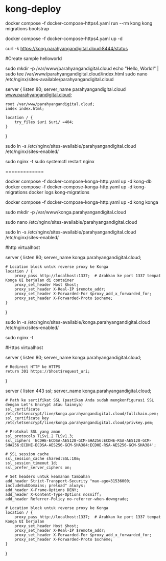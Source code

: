 # kong-deploy
docker compose -f docker-compose-https4.yaml run --rm kong kong migrations bootstrap

docker compose -f docker-compose-https4.yaml up -d


curl -k https://kong.parahyangandigital.cloud:8444/status


#Create sample helloworld

sudo mkdir -p /var/www/parahyangandigital.cloud
echo "Hello, World!" | sudo tee /var/www/parahyangandigital.cloud/index.html
sudo nano /etc/nginx/sites-available/parahyangandigital.cloud

server {
    listen 80;
    server_name parahyangandigital.cloud www.parahyangandigital.cloud;

    root /var/www/parahyangandigital.cloud;
    index index.html;

    location / {
        try_files $uri $uri/ =404;
    }
}

sudo ln -s /etc/nginx/sites-available/parahyangandigital.cloud /etc/nginx/sites-enabled/

sudo nginx -t
sudo systemctl restart nginx

=============

docker compose -f docker-compose-konga-http.yaml up -d kong-db
docker compose -f docker-compose-konga-http.yaml up -d kong-migrations
docker logs kong-migrations

docker compose -f docker-compose-konga-http.yaml up -d kong konga

sudo mkdir -p /var/www/konga.parahyangandigital.cloud

sudo nano /etc/nginx/sites-available/parahyangandigital.cloud

sudo ln -s /etc/nginx/sites-available/parahyangandigital.cloud /etc/nginx/sites-enabled/

#http virtualhost

server {
    listen 80;
    server_name konga.parahyangandigital.cloud;

    # Location block untuk reverse proxy ke Konga
    location / {
        proxy_pass http://localhost:1337;  # Arahkan ke port 1337 tempat Konga UI berjalan di container
        proxy_set_header Host $host;
        proxy_set_header X-Real-IP $remote_addr;
        proxy_set_header X-Forwarded-For $proxy_add_x_forwarded_for;
        proxy_set_header X-Forwarded-Proto $scheme;
    }
}

sudo ln -s /etc/nginx/sites-available/konga.parahyangandigital.cloud /etc/nginx/sites-enabled/

sudo nginx -t


#Https virtualhost

server {
    listen 80;
    server_name konga.parahyangandigital.cloud;

    # Redirect HTTP ke HTTPS
    return 301 https://$host$request_uri;
}

server {
    listen 443 ssl;
    server_name konga.parahyangandigital.cloud;

    # Path ke sertifikat SSL (pastikan Anda sudah mengkonfigurasi SSL dengan Let's Encrypt atau lainnya)
    ssl_certificate /etc/letsencrypt/live/konga.parahyangandigital.cloud/fullchain.pem;
    ssl_certificate_key /etc/letsencrypt/live/konga.parahyangandigital.cloud/privkey.pem;

    # Protokol SSL yang aman
    ssl_protocols TLSv1.2 TLSv1.3;
    ssl_ciphers 'ECDHE-ECDSA-AES128-GCM-SHA256:ECDHE-RSA-AES128-GCM-SHA256:ECDHE-ECDSA-AES256-GCM-SHA384:ECDHE-RSA-AES256-GCM-SHA384';

    # SSL session cache
    ssl_session_cache shared:SSL:10m;
    ssl_session_timeout 1d;
    ssl_prefer_server_ciphers on;

    # Set headers untuk keamanan tambahan
    add_header Strict-Transport-Security "max-age=31536000; includeSubDomains; preload" always;
    add_header X-Frame-Options DENY;
    add_header X-Content-Type-Options nosniff;
    add_header Referrer-Policy no-referrer-when-downgrade;

    # Location block untuk reverse proxy ke Konga
    location / {
        proxy_pass http://localhost:1337;  # Arahkan ke port 1337 tempat Konga UI berjalan
        proxy_set_header Host $host;
        proxy_set_header X-Real-IP $remote_addr;
        proxy_set_header X-Forwarded-For $proxy_add_x_forwarded_for;
        proxy_set_header X-Forwarded-Proto $scheme;
    }
}

